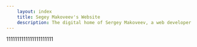 ```yaml
---
    layout: index
    title: Segey Makoveev's Website
    description: The digital home of Sergey Makoveev, a web developer
---
```

1111111111111111111111